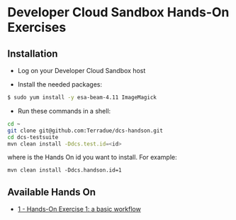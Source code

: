 Developer Cloud Sandbox Hands-On Exercises
==========================================

Installation
-------------

* Log on your Developer Cloud Sandbox host

* Install the needed packages:

```bash
$ sudo yum install -y esa-beam-4.11 ImageMagick
```

* Run these commands in a shell:

```bash
cd ~
git clone git@github.com:Terradue/dcs-handson.git
cd dcs-testsuite
mvn clean install -Ddcs.test.id=<id>
```

where *<id>* is the Hands On id you want to install. For example:

```
mvn clean install -Ddcs.handson.id=1
```

Available Hands On
------------------

* [1 - Hands-On Exercise 1: a basic workflow](src/main/app-resources/hands-on-1)
